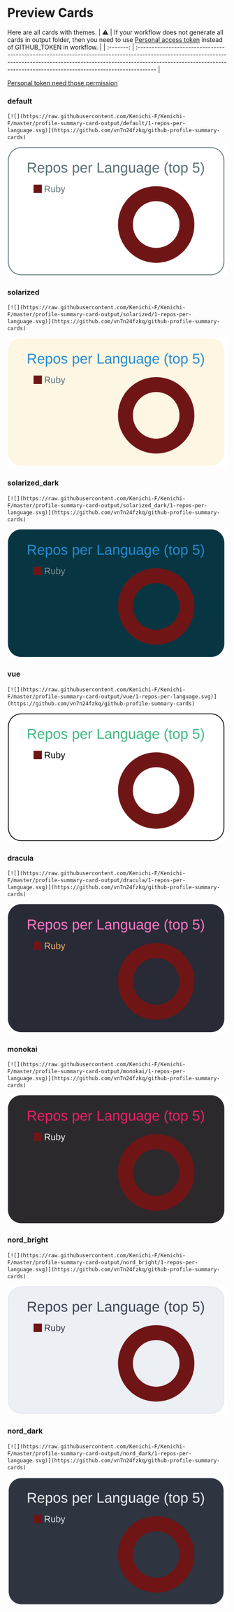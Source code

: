 
# Preview Cards

Here are all cards with themes.
| :warning: | If your workflow does not generate all cards in output folder, then you need to use [Personal access token](https://docs.github.com/en/actions/configuring-and-managing-workflows/creating-and-storing-encrypted-secrets) instead of GITHUB_TOKEN in workflow. |
| :-------: | :------------------------------------------------------------------------------------------------------------------------------------------------------------------------------------------------------------------------------------------------ |

[Personal token need those permission](https://github.com/vn7n24fzkq/github-profile-summary-cards/wiki/Personal-access-token-permissions)


### default


```
[![](https://raw.githubusercontent.com/Kenichi-F/Kenichi-F/master/profile-summary-card-output/default/1-repos-per-language.svg)](https://github.com/vn7n24fzkq/github-profile-summary-cards)
```
![](https://raw.githubusercontent.com/Kenichi-F/Kenichi-F/master/profile-summary-card-output/default/1-repos-per-language.svg)


### solarized


```
[![](https://raw.githubusercontent.com/Kenichi-F/Kenichi-F/master/profile-summary-card-output/solarized/1-repos-per-language.svg)](https://github.com/vn7n24fzkq/github-profile-summary-cards)
```
![](https://raw.githubusercontent.com/Kenichi-F/Kenichi-F/master/profile-summary-card-output/solarized/1-repos-per-language.svg)


### solarized_dark


```
[![](https://raw.githubusercontent.com/Kenichi-F/Kenichi-F/master/profile-summary-card-output/solarized_dark/1-repos-per-language.svg)](https://github.com/vn7n24fzkq/github-profile-summary-cards)
```
![](https://raw.githubusercontent.com/Kenichi-F/Kenichi-F/master/profile-summary-card-output/solarized_dark/1-repos-per-language.svg)


### vue


```
[![](https://raw.githubusercontent.com/Kenichi-F/Kenichi-F/master/profile-summary-card-output/vue/1-repos-per-language.svg)](https://github.com/vn7n24fzkq/github-profile-summary-cards)
```
![](https://raw.githubusercontent.com/Kenichi-F/Kenichi-F/master/profile-summary-card-output/vue/1-repos-per-language.svg)


### dracula


```
[![](https://raw.githubusercontent.com/Kenichi-F/Kenichi-F/master/profile-summary-card-output/dracula/1-repos-per-language.svg)](https://github.com/vn7n24fzkq/github-profile-summary-cards)
```
![](https://raw.githubusercontent.com/Kenichi-F/Kenichi-F/master/profile-summary-card-output/dracula/1-repos-per-language.svg)


### monokai


```
[![](https://raw.githubusercontent.com/Kenichi-F/Kenichi-F/master/profile-summary-card-output/monokai/1-repos-per-language.svg)](https://github.com/vn7n24fzkq/github-profile-summary-cards)
```
![](https://raw.githubusercontent.com/Kenichi-F/Kenichi-F/master/profile-summary-card-output/monokai/1-repos-per-language.svg)


### nord_bright


```
[![](https://raw.githubusercontent.com/Kenichi-F/Kenichi-F/master/profile-summary-card-output/nord_bright/1-repos-per-language.svg)](https://github.com/vn7n24fzkq/github-profile-summary-cards)
```
![](https://raw.githubusercontent.com/Kenichi-F/Kenichi-F/master/profile-summary-card-output/nord_bright/1-repos-per-language.svg)


### nord_dark


```
[![](https://raw.githubusercontent.com/Kenichi-F/Kenichi-F/master/profile-summary-card-output/nord_dark/1-repos-per-language.svg)](https://github.com/vn7n24fzkq/github-profile-summary-cards)
```
![](https://raw.githubusercontent.com/Kenichi-F/Kenichi-F/master/profile-summary-card-output/nord_dark/1-repos-per-language.svg)

